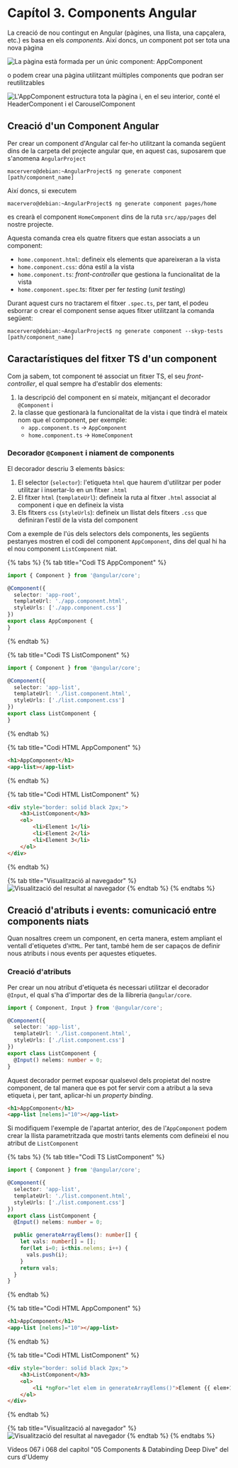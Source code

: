 # Capítol 3. Components Angular
La creació de nou contingut en Angular (pàgines, una llista, una capçalera, etc.) es basa en els *components*. Així doncs, un component pot ser tota una nova pàgina

![La pàgina està formada per un únic component: AppComponent](img/wireframe_component1_1.png)

o podem crear una pàgina utilitzant múltiples components que podran ser reutilitzables

![L'AppComponent estructura tota la pàgina i, en el seu interior, conté el HeaderComponent i el CarouselComponent](img/wireframe_component1_2.png)

## Creació d'un Component Angular
Per crear un component d'Angular cal fer-ho utilitzant la comanda següent dins de la carpeta del projecte angular que, en aquest cas, suposarem que s'anomena `AngularProject`
```console
macervero@debian:~AngularProject$ ng generate component [path/component_name]
```

Així doncs, si executem
```console
macervero@debian:~AngularProject$ ng generate component pages/home
```
es crearà el component `HomeComponent` dins de la ruta `src/app/pages` del nostre projecte.

Aquesta comanda crea els quatre fitxers que estan associats a un component:
- `home.component.html`: defineix els elements que apareixeran a la vista
- `home.component.css`: dóna estil a la vista
- `home.component.ts`: *front-controller* que gestiona la funcionalitat de la vista
- `home.component.spec`.ts: fitxer per fer *testing* (*unit testing*)

Durant aquest curs no tractarem el fitxer `.spec.ts`, per tant, el podeu esborrar o crear el component sense aques fitxer utilitzant la comanda següent:
```console
macervero@debian:~AngularProject$ ng generate component --skyp-tests [path/component_name]
```

## Caractarístiques del fitxer TS d'un component
Com ja sabem, tot component té associat un fitxer TS, el seu *front-controller*, el qual sempre ha d'establir dos elements:
1. la descripció del component en sí mateix, mitjançant el decorador `@Component` i
2. la classe que gestionarà la funcionalitat de la vista i que tindrà el mateix nom que el component, per exemple:
    - `app.component.ts` $\rightarrow$ `AppComponent`
    - `home.component.ts` $\rightarrow$ `HomeComponent`

### Decorador `@Component` i niament de components
El decorador descriu 3 elements bàsics:
1. El selector (`selector`): l'etiqueta `html` que haurem d'utilitzar per poder utilitzar i insertar-lo en un fitxer `.html`
2. El fitxer `html` (`templateUrl`): defineix la ruta al fitxer `.html` associat al component i que en defineix la vista
3. Els fitxers `css` (`styleUrls`): defineix un llistat dels fitxers `.css` que definiran l'estil de la vista del component

Com a exemple de l'ús dels selectors dels components, les següents pestanyes mostren el codi del component `AppComponent`, dins del qual hi ha el nou component `ListComponent` niat.

{% tabs %}
{% tab title="Codi TS AppComponent" %}
```typescript
import { Component } from '@angular/core';

@Component({
  selector: 'app-root',
  templateUrl: './app.component.html',
  styleUrls: ['./app.component.css']
})
export class AppComponent {
}
```
{% endtab %}

{% tab title="Codi TS ListComponent" %}
```typescript
import { Component } from '@angular/core';

@Component({
  selector: 'app-list',
  templateUrl: './list.component.html',
  styleUrls: ['./list.component.css']
})
export class ListComponent {
}
```
{% endtab %}

{% tab title="Codi HTML AppComponent" %}
```html
<h1>AppComponent</h1>
<app-list></app-list>
```
{% endtab %}

{% tab title="Codi HTML ListComponent" %}
```html
<div style="border: solid black 2px;">
    <h3>ListComponent</h3>
    <ol>
        <li>Element 1</li>
        <li>Element 2</li>
        <li>Element 3</li>
    </ol>
</div>
```
{% endtab %}

{% tab title="Visualització al navegador" %}
![Visualització del resultat al navegador](img/nested_components.png)
{% endtab %}
{% endtabs %}

## Creació d'atributs i events: comunicació entre components niats
Quan nosaltres creem un component, en certa manera, estem ampliant el ventall d'etiquetes d'`HTML`. Per tant, també hem de ser capaços de definir nous atributs i nous events per aquestes etiquetes.

### Creació d'atributs
Per crear un nou atribut d'etiqueta és necessari utilitzar el decorador `@Input`, el qual s'ha d'importar des de la llibreria `@angular/core`.

```typescript
import { Component, Input } from '@angular/core';

@Component({
  selector: 'app-list',
  templateUrl: './list.component.html',
  styleUrls: ['./list.component.css']
})
export class ListComponent {
  @Input() nelems: number = 0;
}
```

Aquest decorador permet exposar qualsevol dels propietat del nostre component, de tal manera que es pot fer servir com a atribut a la seva etiqueta i, per tant, aplicar-hi un *property binding*.

```html
<h1>AppComponent</h1>
<app-list [nelems]="10"></app-list>
```

Si modifiquem l'exemple de l'apartat anterior, des de l'`AppComponent` podem crear la llista parametritzada que mostri tants elements com defineixi el nou atribut de `ListComponent`

{% tabs %}
{% tab title="Codi TS ListComponent" %}
```typescript
import { Component } from '@angular/core';

@Component({
  selector: 'app-list',
  templateUrl: './list.component.html',
  styleUrls: ['./list.component.css']
})
export class ListComponent {
  @Input() nelems: number = 0;

  public generateArrayElems(): number[] {
    let vals: number[] = [];
    for(let i=0; i<this.nelems; i++) {
      vals.push(i);
    }
    return vals;
  }
}
```
{% endtab %}

{% tab title="Codi HTML AppComponent" %}
```html
<h1>AppComponent</h1>
<app-list [nelems]="10"></app-list>
```
{% endtab %}

{% tab title="Codi HTML ListComponent" %}
```html
<div style="border: solid black 2px;">
    <h3>ListComponent</h3>
    <ol>
        <li *ngFor="let elem in generateArrayElems()">Element {{ elem+1 }}</li>
    </ol>
</div>
```
{% endtab %}

{% tab title="Visualització al navegador" %}
![Visualització del resultat al navegador](img/parameterized_nested_list.png)
{% endtab %}
{% endtabs %}

Vídeos 067 i 068 del capítol "05 Components & Databinding Deep Dive" del curs d'Udemy
